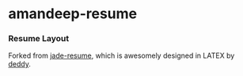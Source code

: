 # amandeep-resume

### Resume Layout

Forked from [jade-resume](https://github.com/bk2dcradle/jade-resume), which is awesomely designed in LATEX by [deddy](https://github.com/deedy/Deedy-Resume).

